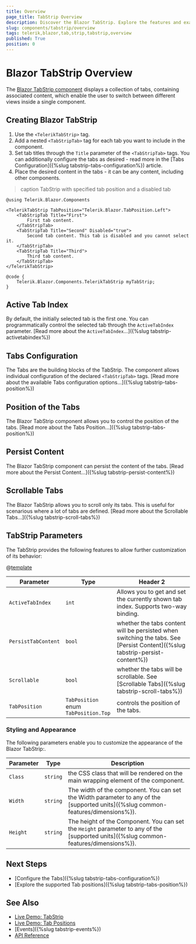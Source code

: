 ```yaml
---
title: Overview
page_title: TabStrip Overview
description: Discover the Blazor TabStrip. Explore the features and examples.
slug: components/tabstrip/overview
tags: telerik,blazor,tab,strip,tabstrip,overview
published: True
position: 0
---
```


# Blazor TabStrip Overview

The <a href = "https://www.telerik.com/blazor-ui/tabstrip" target = "_blank">Blazor TabStrip component</a> displays a collection of tabs, containing associated content, which enable the user to switch between different views inside a single component.

## Creating Blazor TabStrip

1. Use the `<TelerikTabStrip>` tag.
1. Add a nested `<TabStripTab>` tag for each tab you want to include in the component.
1. Set tab titles through the `Title` parameter of the `<TabStripTab>` tags. You can additionally configure the tabs as desired - read more in the [Tabs Configuration]({%slug tabstrip-tabs-configuration%}) article.
1. Place the desired content in the tabs - it can be any content, including other components.

>caption TabStrip with specified tab position and a disabled tab

````CSHTML
@using Telerik.Blazor.Components

<TelerikTabStrip TabPosition="Telerik.Blazor.TabPosition.Left">
	<TabStripTab Title="First">
		First tab content.
	</TabStripTab>
	<TabStripTab Title="Second" Disabled="true">
		Second tab content. This tab is disabled and you cannot select it.
	</TabStripTab>
	<TabStripTab Title="Third">
		Third tab content.
	</TabStripTab>
</TelerikTabStrip>

@code {
	Telerik.Blazor.Components.TelerikTabStrip myTabStrip;
}
````

## Active Tab Index

By default, the initially selected tab is the first one. You can programmatically control the selected tab through the `ActiveTabIndex` parameter. [Read more about the `ActiveTabIndex`...]({%slug tabstrip-activetabindex%})

## Tabs Configuration

The Tabs are the building blocks of the TabStrip. The component allows individual configuration of the declared `<TabStripTab>` tags. [Read more about the available Tabs configuration options...]({%slug tabstrip-tabs-position%})

## Position of the Tabs

The Blazor TabStrip component allows you to control the position of the tabs. [Read more about the Tabs Position...]({%slug tabstrip-tabs-position%})

## Persist Content

The Blazor TabStrip component can persist the content of the tabs. [Read more about the Persist Content...]({%slug tabstrip-persist-content%})

## Scrollable Tabs

The Blazor TabStrip allows you to scroll only its tabs. This is useful for scenarious where a lot of tabs are defined. [Read more about the Scrollable Tabs...]({%slug tabstrip-scroll-tabs%})

## TabStrip Parameters

The TabStrip provides the following features to allow further customization of its behavior:

@[template](/_contentTemplates/common/parameters-table-styles.md#table-layout)

| Parameter        | Type  | Header 2                                 |
|------------------|-------|------------------------------------------|
| `ActiveTabIndex` | `int` | Allows you to get and set the currently shown tab index. Supports two-way binding.
|`PersistTabContent` | `bool` | whether the tabs content will be persisted when switching the tabs. See [Persist Content]({%slug tabstrip-persist-content%})
| `Scrollable` | `bool` | whether the tabs will be scrollable. See [Scrollable Tabs]({%slug tabstrip-scroll-tabs%})
| `TabPosition` | `TabPosition` enum <br/> `TabPosition.Top`| controls the position of the tabs.

### Styling and Appearance

The following parameters enable you to customize the appearance of the Blazor TabStrip:.

| Parameter | Type     | Description                              |
|-----------|----------|------------------------------------------|
| `Class`   | `string` | the CSS class that will be rendered on the main wrapping element of the component. |
| `Width`   | `string` | The width of the component. You can set the Width parameter to any of the [supported units]({%slug common-features/dimensions%}). |
| `Height`  | `string` | The height of the Component. You can set the `Height` parameter to any of the [supported units]({%slug common-features/dimensions%}). |

## Next Steps

* [Configure the Tabs]({%slug tabstrip-tabs-configuration%})
* [Explore the supported Tab positions]({%slug tabstrip-tabs-position%})

## See Also

  * [Live Demo: TabStrip](https://demos.telerik.com/blazor-ui/tabstrip/index)
  * [Live Demo: Tab Positions](https://demos.telerik.com/blazor-ui/tabstrip/tab-positions)
  * [Events]({%slug tabstrip-events%})
  * [API Reference](https://docs.telerik.com/blazor-ui/api/Telerik.Blazor.Components.TelerikTabStrip)
